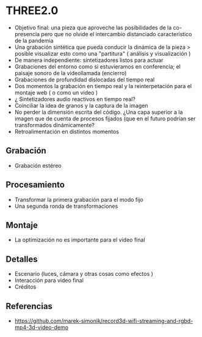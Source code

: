 
# THREE2.0

- Objetivo final: una pieza que aproveche las posibilidades de la co-presencia pero que no olvide el intercambio distanciado característico de la pandemia
- Una grabación sintética que pueda conducir la dinámica de la pieza > posible visualizar esto como una "partitura" ( análisis y visualización ) 
- De manera independiente: sintetizadores listos para actuar
- Grabaciones del entorno como si estuvieramos en conferencia; el paisaje sonoro de la videollamada (encierro)
- Grabaciones de profundidad dislocadas del tiempo real
- Dos momentos la grabación en tiempo real y la reinterpetación para el montaje web ( o como un video )
- ¿ Sintetizadores audio reactivos en tiempo real?
- Coinciliar la idea de granos y la captura de la imagen
- No perder la dimensión escrita del código. ¿Una capa superior a la imagen que de cuenta de procesos fijados (que en el futuro podrían ser transformados dinámicamente? 
- Retroalimentación en distintos momentos 

## Grabación

- Grabación estéreo 

## Procesamiento

- Transformar la primera grabación para el modo fijo
- Una segunda ronda de transformaciones 

## Montaje

- La optimización no es importante para el video final

## Detalles

- Escenario (luces, cámara y otras cosas como efectos )
- Interacción para video final
- Créditos

## Referencias

- https://github.com/marek-simonik/record3d-wifi-streaming-and-rgbd-mp4-3d-video-demo